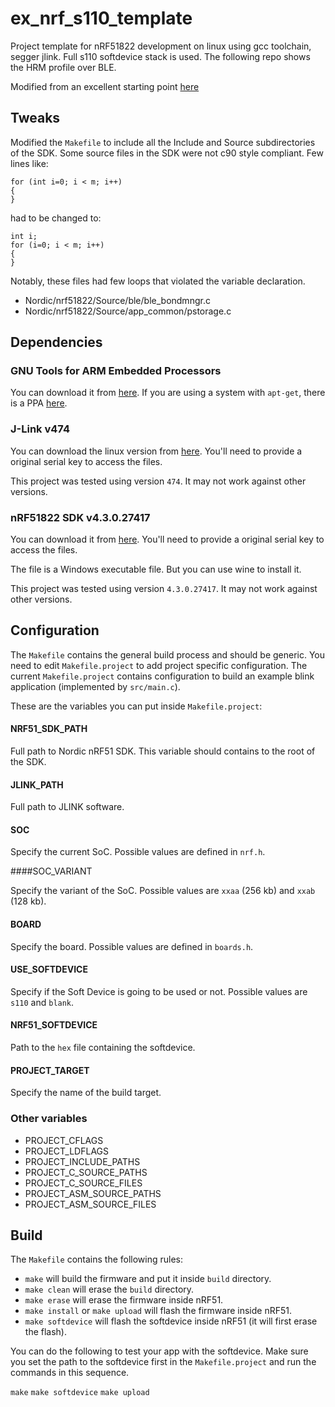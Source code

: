 # ex_nrf_s110_template

Project template for nRF51822 development on linux using gcc toolchain, segger jlink.
Full s110 softdevice stack is used. The following repo shows the HRM profile over BLE.

Modified from an excellent starting point
[here](https://github.com/pauloborges/nrf51822-linux-template)

## Tweaks

Modified the `Makefile` to include all the Include and Source subdirectories of
the SDK. Some source files in the SDK were not c90 style compliant. Few lines 
like:

```{c}
for (int i=0; i < m; i++) 
{
}
```
had to be changed to:

```{c}
int i;
for (i=0; i < m; i++)
{
}
```

Notably, these files had few loops that violated the variable declaration.

  * Nordic/nrf51822/Source/ble/ble_bondmngr.c
  * Nordic/nrf51822/Source/app_common/pstorage.c


## Dependencies

### GNU Tools for ARM Embedded Processors

You can download it from [here](https://launchpad.net/gcc-arm-embedded). If you
are using a system with `apt-get`, there is a PPA
[here](https://launchpad.net/~terry.guo/+archive/gcc-arm-embedded).

### J-Link v474

You can download the linux version from
[here](http://www.segger.com/jlink-software.html). You'll need to provide a
original serial key to access the files.

This project was tested using version `474`. It may not work against
other versions.

### nRF51822 SDK v4.3.0.27417

You can download it from
[here](http://www.nordicsemi.com/eng/Products/Bluetooth-R-low-energy/nRF51822).
You'll need to provide a original serial key to access the files.

The file is a Windows executable file. But you can use wine to install it.

This project was tested using version `4.3.0.27417`. It may not work against
other versions.

## Configuration

The `Makefile` contains the general build process and should be generic. You
need to edit `Makefile.project` to add project specific configuration. The
current `Makefile.project` contains configuration to build an example blink
application (implemented by `src/main.c`).

These are the variables you can put inside `Makefile.project`:

#### NRF51_SDK_PATH

Full path to Nordic nRF51 SDK. This variable should contains to the root of
the SDK.

#### JLINK_PATH

Full path to JLINK software.

#### SOC

Specify the current SoC. Possible values are defined in `nrf.h`.

####SOC_VARIANT

Specify the variant of the SoC. Possible values are `xxaa` (256 kb) and `xxab`
(128 kb).

#### BOARD

Specify the board. Possible values are defined in `boards.h`.

#### USE_SOFTDEVICE

Specify if the Soft Device is going to be used or not. Possible values are
`s110` and `blank`.

#### NRF51_SOFTDEVICE

Path to the `hex` file containing the softdevice.

#### PROJECT_TARGET

Specify the name of the build target.

### Other variables

* PROJECT_CFLAGS
* PROJECT_LDFLAGS
* PROJECT_INCLUDE_PATHS
* PROJECT_C_SOURCE_PATHS
* PROJECT_C_SOURCE_FILES
* PROJECT_ASM_SOURCE_PATHS
* PROJECT_ASM_SOURCE_FILES

## Build

The `Makefile` contains the following rules:

* `make` will build the firmware and put it inside `build` directory.
* `make clean` will erase the `build` directory.
* `make erase` will erase the firmware inside nRF51.
* `make install` or `make upload` will flash the firmware inside nRF51.
* `make softdevice` will flash the softdevice inside nRF51 (it will first erase the flash).

You can do the following to test your app with the softdevice.
Make sure you set the path to the softdevice first in the `Makefile.project` and run
the commands in this sequence.

`make`
`make softdevice`
`make upload`
